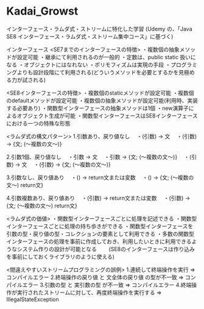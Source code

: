 # Kadai_Growst
インターフェース・ラムダ式・ストリームに特化した学習
(Udemy の、「Java SE8 インターフェース・ラムダ式・ストリーム集中コース」に基づく)

インターフェース
<SE7までのインターフェースの特徴>
・複数個の抽象メソッドが設定可能
・継承にて利用されるのが一般的
・定数は、public static 扱いになる
・オブジェクトにはなれない
・ポリモフィズムは実現の手段
・プログラミングよりも設計段階にて利用される(どういうメソッドを必要とするかを見極める力が試される)

<SE8インターフェースの特徴>
・複数個のstaticメソッドが設定可能
・複数個のdefaultメソッドが設定可能
・複数個の抽象メソッドが設定可能(利用時、実装する必要あり)
・関数型インターフェースの抽象メソッドは1個
・new演算子によるオブジェクト生成が可能
・関数型インターフェースはSE8インターフェースにおける一つの特殊な形態

<ラムダ式の構文パターン>
1.引数あり、戻り値なし
　・(引数) -> 文
　・(引数) -> {文; (～複数の文～)}

2.引数1個、戻り値なし
　・引数 -> 文
　・引数 -> {文; (～複数の文～)}
　・(引数) -> 文
　・(引数) -> {文; (～複数の文～)}

3.引数なし、戻り値あり
　・() -> return文または変数
　・() -> {文; (～複数の文～) return文}

4.引数複数あり、戻り値あり
　・(引数) -> return文または変数
　・(引数) -> {文; (～複数の文～) return文}

<ラムダ式の価値>
・関数型インターフェースごとに処理を記述できる
・関数型インターフェースごとに処理の持ち歩きができる
・関数型インターフェースを引数の型・戻り値の型・コレクションの要素として利用できる
・多数の関数型インターフェースの処理を事前に作成しておき、利用したいときに利用できるようなシステム作りの設計が可能となる
　　(SE8のインターフェースは作り込みを事前にしておくライブラリのように使える)

<間違えやすいストリームプログラミングの誤例>
1.連続して終端操作を実行 => コンパイルエラー
2.終端操作の戻り値 と 文全体の戻り値 の型が不一致 => コンパイルエラー
3.引数の型 と 実引数の型 が不一致 => コンパイルエラー
4.終端操作が実行されたストリームに対して、再度終端操作を実行する => IllegalStateException